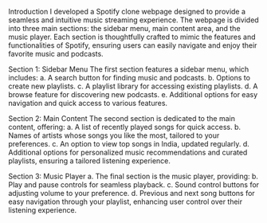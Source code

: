 Introduction
I developed a Spotify clone webpage designed to provide a seamless and intuitive music streaming experience. The webpage is divided into three main sections: the sidebar menu, main content area, and the music player.
Each section is thoughtfully crafted to mimic the features and functionalities of Spotify, ensuring users can easily navigate and enjoy their favorite music and podcasts.

Section 1: Sidebar Menu
The first section features a sidebar menu, which includes:
  a.  A search button for finding music and podcasts.
  b.  Options to create new playlists.
  c.  A playlist library for accessing existing playlists.
  d.  A browse feature for discovering new podcasts.
  e.  Additional options for easy navigation and quick access to various features.

Section 2: Main Content
The second section is dedicated to the main content, offering:
 a.  A list of recently played songs for quick access.
 b.  Names of artists whose songs you like the most, tailored to your preferences.
 c.  An option to view top songs in India, updated regularly.
 d.  Additional options for personalized music recommendations and curated playlists, ensuring a tailored listening experience.

 Section 3: Music Player
 a.  The final section is the music player, providing:
 b.  Play and pause controls for seamless playback.
 c.  Sound control buttons for adjusting volume to your preference.
 d.  Previous and next song buttons for easy navigation through your playlist, enhancing user control over their listening experience.
